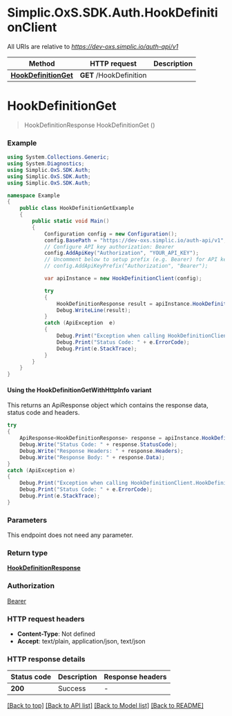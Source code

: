 # Simplic.OxS.SDK.Auth.HookDefinitionClient

All URIs are relative to *https://dev-oxs.simplic.io/auth-api/v1*

| Method | HTTP request | Description |
|--------|--------------|-------------|
| [**HookDefinitionGet**](HookDefinitionClient.md#hookdefinitionget) | **GET** /HookDefinition |  |

<a id="hookdefinitionget"></a>
# **HookDefinitionGet**
> HookDefinitionResponse HookDefinitionGet ()



### Example
```csharp
using System.Collections.Generic;
using System.Diagnostics;
using Simplic.OxS.SDK.Auth;
using Simplic.OxS.SDK.Auth;
using Simplic.OxS.SDK.Auth;

namespace Example
{
    public class HookDefinitionGetExample
    {
        public static void Main()
        {
            Configuration config = new Configuration();
            config.BasePath = "https://dev-oxs.simplic.io/auth-api/v1";
            // Configure API key authorization: Bearer
            config.AddApiKey("Authorization", "YOUR_API_KEY");
            // Uncomment below to setup prefix (e.g. Bearer) for API key, if needed
            // config.AddApiKeyPrefix("Authorization", "Bearer");

            var apiInstance = new HookDefinitionClient(config);

            try
            {
                HookDefinitionResponse result = apiInstance.HookDefinitionGet();
                Debug.WriteLine(result);
            }
            catch (ApiException  e)
            {
                Debug.Print("Exception when calling HookDefinitionClient.HookDefinitionGet: " + e.Message);
                Debug.Print("Status Code: " + e.ErrorCode);
                Debug.Print(e.StackTrace);
            }
        }
    }
}
```

#### Using the HookDefinitionGetWithHttpInfo variant
This returns an ApiResponse object which contains the response data, status code and headers.

```csharp
try
{
    ApiResponse<HookDefinitionResponse> response = apiInstance.HookDefinitionGetWithHttpInfo();
    Debug.Write("Status Code: " + response.StatusCode);
    Debug.Write("Response Headers: " + response.Headers);
    Debug.Write("Response Body: " + response.Data);
}
catch (ApiException e)
{
    Debug.Print("Exception when calling HookDefinitionClient.HookDefinitionGetWithHttpInfo: " + e.Message);
    Debug.Print("Status Code: " + e.ErrorCode);
    Debug.Print(e.StackTrace);
}
```

### Parameters
This endpoint does not need any parameter.
### Return type

[**HookDefinitionResponse**](HookDefinitionResponse.md)

### Authorization

[Bearer](../README.md#Bearer)

### HTTP request headers

 - **Content-Type**: Not defined
 - **Accept**: text/plain, application/json, text/json


### HTTP response details
| Status code | Description | Response headers |
|-------------|-------------|------------------|
| **200** | Success |  -  |

[[Back to top]](#) [[Back to API list]](../README.md#documentation-for-api-endpoints) [[Back to Model list]](../README.md#documentation-for-models) [[Back to README]](../README.md)

